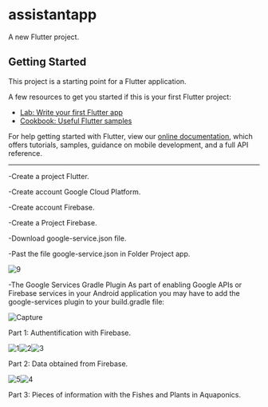 # assistantapp

A new Flutter project.

## Getting Started

This project is a starting point for a Flutter application.

A few resources to get you started if this is your first Flutter project:

- [Lab: Write your first Flutter app](https://flutter.dev/docs/get-started/codelab)
- [Cookbook: Useful Flutter samples](https://flutter.dev/docs/cookbook)

For help getting started with Flutter, view our
[online documentation](https://flutter.dev/docs), which offers tutorials,
samples, guidance on mobile development, and a full API reference.
*************
-Create a project Flutter.

-Create account Google Cloud Platform.

-Create account Firebase.

-Create a Project Firebase.

-Download google-service.json file.

-Past the file google-service.json in Folder Project app.

![9](https://user-images.githubusercontent.com/60444937/123498432-d9bc5880-d627-11eb-89d6-c0ab044d5e97.PNG)

-The Google Services Gradle Plugin
As part of enabling Google APIs or Firebase services in your Android application you may have to add the google-services plugin to your build.gradle file:

![Capture](https://user-images.githubusercontent.com/60444937/123498570-acbc7580-d628-11eb-9bfc-3e0ee6486bc8.PNG)

Part 1: Authentification with Firebase.

![1](https://user-images.githubusercontent.com/60444937/123497305-a3310e80-d624-11eb-8bb9-212f6261be2f.PNG)![2](https://user-images.githubusercontent.com/60444937/123497382-23577400-d625-11eb-9976-f9ae6fae8de8.PNG)![3](https://user-images.githubusercontent.com/60444937/123497444-7af5df80-d625-11eb-9c7b-703ea778afe9.PNG)

Part 2: Data obtained from Firebase.

![5](https://user-images.githubusercontent.com/60444937/123497614-6bc36180-d626-11eb-8d06-141823fe121e.PNG)![4](https://user-images.githubusercontent.com/60444937/123497619-6e25bb80-d626-11eb-8e94-bd40544f6de3.PNG)

Part 3: Pieces of information with the Fishes and Plants in Aquaponics.
